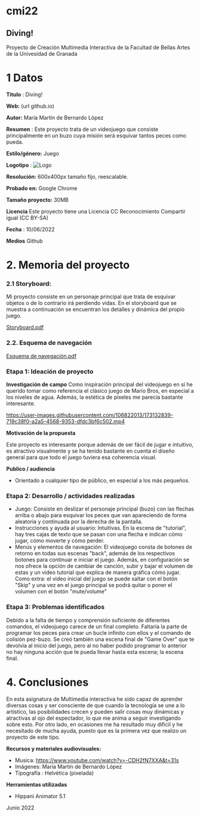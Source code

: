 # cmi22

## Diving!

Proyecto de Creación Multimedia Interactiva de la  Facultad de Bellas Artes de la Univesidad de Granada


# 1 Datos 

**Titulo** : Diving!

**Web:**   (url github.io)

**Autor:**  María Martín de Bernardo López

**Resumen** : Este proyecto trata de un videojuego que consiste principalmente en un buzo cuya misión será esquivar tantos peces como pueda.

**Estilo/género:**  Juego

**Logotipo** : ![Logo](https://user-images.githubusercontent.com/106822013/173131502-a9e479cc-87d0-4496-af9a-c2624ca9bc10.png)

**Resolución:** 600x400px tamaño fijo, reescalable.

**Probado en:**   Google Chrome

**Tamaño proyecto:** 30MB 

**Licencia** Este proyecto tiene una Licencia CC Reconocimiento Compartir igual (CC BY-SA)

**Fecha** : 10/06/2022

**Medios** Github

# 2. Memoria del proyecto 

### 2.1 Storyboard: 

Mi proyecto consiste en un personaje principal que trata de esquivar objetos o de lo contrario irá perdiendo vidas. En el storyboard que se muestra a continuación se encuentran los detalles y dinámica del propio juego.

[Storyboard.pdf](https://github.com/mariamartin17/mariamartin17.github.io/files/8881619/Storyboard.pdf)

### 2.2. Esquema de navegación 

[Esquema de navegación.pdf](https://github.com/mariamartin17/mariamartin17.github.io/files/8881624/Esquema.de.navegacion.pdf)









### Etapa 1: Ideación de proyecto

**Investigación de campo** 
Como inspiración principal del videojuego en sí he querido tomar como referencia el clásico juego de Mario Bros, en especial a los niveles de agua. Además, la estética de píxeles me parecía bastante interesante. 

https://user-images.githubusercontent.com/106822013/173132839-719c38f0-a2a5-4568-9353-dfdc3bf6c502.mp4


**Motivación de la propuesta** 

Este  proyecto es interesante porque además de ser fácil de jugar e intuitivo, es atractivo visualmente y se ha tenido bastante en cuenta el diseño general para que todo el juego tuviera esa coherencia visual. 



**Publico / audiencia**

- Orientado a cualquier tipo de público, en especial a los más pequeños. 





### Etapa 2: Desarrollo / actividades realizadas

- Juego: Consiste en deslizar el personaje principal (buzo) con las flechas arriba o abajo para esquivar los peces que van apareciendo de forma aleatoria y continuada por la derecha de la pantalla. 
- Instrucciones y ayuda al usuario: Intuitivas. En la escena de "tutorial", hay tres cajas de texto que se pasan con una flecha e indican cómo jugar, cómo moverte y cómo perder. 
- Menús y elementos de navegación: El videojuego consta de botones de retorno en todas sus escenas "back", además de los respectivos botones para continuar e iniciar el juego. Además, en configuración se nos ofrece la opción de cambiar de canción, subir y bajar el volumen de estas y un video tutorial que explica de manera gráfica cómo jugar. Como extra: el video inicial del juego se puede saltar con el botón "Skip" y una vez en el juego principal se podrá quitar o poner el volumen con el botón "mute/volume"



### Etapa 3: Problemas identificados

Debido a la falta de tiempo y comprensión suficiente de diferentes comandos, el videojuego carece de un final completo. Faltaría la parte de programar los peces para crear un bucle infinito con ellos y el comando de colisión pez-buzo. Se creó también una escena final de "Game Over" que te devolvía al inicio del juego, pero al no haber podido programar lo anterior no hay ninguna acción que te pueda llevar hasta esta escena; la escena final. 



# 4. Conclusiones 

En esta asignatura de Multimedia interactiva he sido capaz de aprender diversas cosas y ser consciente de que cuando la tecnología se une a lo artístico, las posibilidades crecen y pueden salir cosas muy dinámicas y atractivas al ojo del espectador, lo que me anima a seguir investigando sobre esto. Por otro lado, en ocasiones me ha resultado muy dificil y he necesitado de mucha ayuda, puesto que es la primera vez que realizo un proyecto de este tipo.






**Recursos y materiales audiovisuales:**

* Musica:  https://www.youtube.com/watch?v=-CDH2fN7XXA&t=31s 
* Imágenes:  María Martín de Bernardo López
* Tipografía : Helvética (pixelada)

**Herramientas utilizadas**

- Hippani Animator 5.1

Junio 2022
